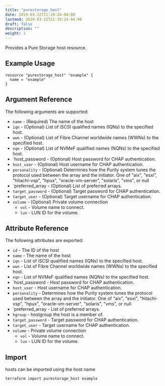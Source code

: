 ```yaml
---
title: "purestorage_host"
date: 2019-03-22T21:19:24-04:00
lastmod: 2019-03-22T21:19:24-04:00
draft: false
description: ""
weight: 1
---
```


Provides a Pure Storage host resource.

## Example Usage

```
resource "purestorage_host" "example" {
  name = "example"
}
```

## Argument Reference

The following arguments are supported:

+ `name` - (Required) The name of the host
+ `iqn` - (Optional) List of iSCSI qualified names (IQNs) to the specified host.
+ `wwn` - (Optional) List of Fibre Channel worldwide names (WWNs) to the specified host.
+ `nqn` - (Optional) List of NVMeF qualified names (NQNs) to the specified host.
+ `host_password - (Optional) Host password for CHAP authentication.
+ `host_user` - (Optional) Host username for CHAP authentication.
+ `personality` - (Optional) Determines how the Purity system tunes the protocol used between the array and the initiator. One of "aix", "esxi", "hitachi-vsp", "hpux", "oracle-vm-server", "solaris", "vms", or null
+ `preferred_array - (Optional) List of preferred arrays.
+ `target_password` - (Optional) Target password for CHAP authentication.
+ `target_user` - (Optional) Target username for CHAP authentication.
+ `volume` - (Optional) Private volume connection
  + `vol` - Volume name to connect.
  + `lun` - LUN ID for the volume.

## Attribute Reference

The following attributes are exported:

+ `id` - The ID of the host
+ `name` - The name of the host
+ `iqn` - List of iSCSI qualified names (IQNs) to the specified host.
+ `wwn` - List of Fibre Channel worldwide names (WWNs) to the specified host.
+ `nqn` - List of NVMeF qualified names (NQNs) to the specified host.
+ `host_password - Host password for CHAP authentication.
+ `host_user` - Host username for CHAP authentication.
+ `personality` - Determines how the Purity system tunes the protocol used between the array and the initiator. One of "aix", "esxi", "hitachi-vsp", "hpux", "oracle-vm-server", "solaris", "vms", or null
+ `preferred_array - List of preferred arrays.
+ `hgroup` - hostgroup the host is a member of.
+ `target_password` - Target password for CHAP authentication.
+ `target_user` - Target username for CHAP authentication.
+ `volume` - Private volume connection
  + `vol` - Volume name to connect.
  + `lun` - LUN ID for the volume.

## Import

hosts can be imported using the host name

```
terraform import purestorage_host example
```
